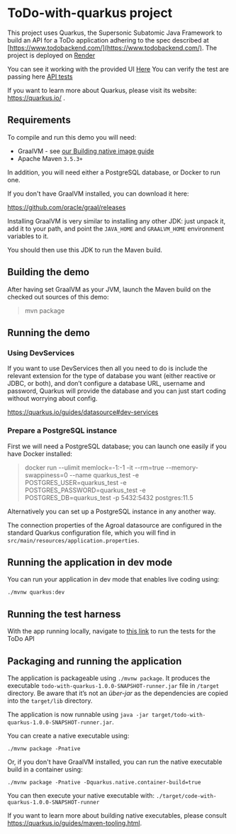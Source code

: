 # ToDo-with-quarkus project

This project uses Quarkus, the Supersonic Subatomic Java Framework to build an API for a ToDo application adhering to the
spec described at [https://www.todobackend.com/](https://www.todobackend.com/).
The project is deployed on [Render](https://todo-quarkus-ep2a.onrender.com/todos)


You can see it working with the provided UI [Here](https://www.todobackend.com/client/index.html?https://todo-quarkus-ep2a.onrender.com/todos) 
You can verify the test are passing here [API tests](https://www.todobackend.com/specs/index.html?https://todo-quarkus-ep2a.onrender.com/todos)

If you want to learn more about Quarkus, please visit its website: https://quarkus.io/ .

## Requirements

To compile and run this demo you will need:
- GraalVM - see [our Building native image guide](https://quarkus.io/guides/building-native-image-guide)
- Apache Maven `3.5.3+`

In addition, you will need either a PostgreSQL database, or Docker to run one.

If you don't have GraalVM installed, you can download it here:

<https://github.com/oracle/graal/releases>

Installing GraalVM is very similar to installing any other JDK:
just unpack it, add it to your path, and point the `JAVA_HOME`
and `GRAALVM_HOME` environment variables to it.

You should then use this JDK to run the Maven build.


## Building the demo

After having set GraalVM as your JVM, launch the Maven build on
the checked out sources of this demo:

> mvn package

## Running the demo

### Using DevServices

If you want to use DevServices then all you need to do is include the relevant extension for the type of database you want (either reactive or JDBC, or both), and don’t configure a database URL, username and password, Quarkus will provide the database and you can just start coding without worrying about config.

https://quarkus.io/guides/datasource#dev-services

### Prepare a PostgreSQL instance

First we will need a PostgreSQL database; you can launch one easily if you have Docker installed:

> docker run --ulimit memlock=-1:-1 -it --rm=true --memory-swappiness=0 --name quarkus_test -e POSTGRES_USER=quarkus_test -e POSTGRES_PASSWORD=quarkus_test -e POSTGRES_DB=quarkus_test -p 5432:5432 postgres:11.5

Alternatively you can set up a PostgreSQL instance in any another way.

The connection properties of the Agroal datasource are configured in the standard Quarkus configuration file, which you will find in
`src/main/resources/application.properties`.


## Running the application in dev mode

You can run your application in dev mode that enables live coding using:
```shell script
./mvnw quarkus:dev
```

## Running the test harness 

With the app running locally, navigate to [this
  link](https://www.todobackend.com/specs/index.html?http://localhost:8080/todos)
to run the tests for the ToDo API

## Packaging and running the application

The application is packageable using `./mvnw package`.
It produces the executable `todo-with-quarkus-1.0.0-SNAPSHOT-runner.jar` file in `/target` directory.
Be aware that it’s not an _über-jar_ as the dependencies are copied into the `target/lib` directory.

The application is now runnable using `java -jar target/todo-with-quarkus-1.0.0-SNAPSHOT-runner.jar`.

You can create a native executable using: 
```shell script
./mvnw package -Pnative
```

Or, if you don't have GraalVM installed, you can run the native executable build in a container using: 
```shell script
./mvnw package -Pnative -Dquarkus.native.container-build=true
```

You can then execute your native executable with: `./target/code-with-quarkus-1.0.0-SNAPSHOT-runner`

If you want to learn more about building native executables, please consult https://quarkus.io/guides/maven-tooling.html.
